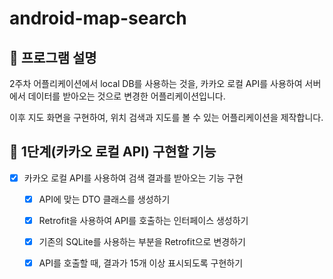 # android-map-search

## 📄 프로그램 설명

2주차 어플리케이션에서 local DB를 사용하는 것을, 카카오 로컬 API를 사용하여 서버에서 데이터를 받아오는 것으로 변경한 어플리케이션입니다.

이후 지도 화면을 구현하여, 위치 검색과 지도를 볼 수 있는 어플리케이션을 제작합니다.

## 🎯 1단계(카카오 로컬 API) 구현할 기능

- [X] 카카오 로컬 API를 사용하여 검색 결과를 받아오는 기능 구현

    - [X] API에 맞는 DTO 클래스를 생성하기

    - [X] Retrofit을 사용하여 API를 호출하는 인터페이스 생성하기

    - [X] 기존의 SQLite를 사용하는 부분을 Retrofit으로 변경하기

    - [X] API를 호출할 때, 결과가 15개 이상 표시되도록 구현하기